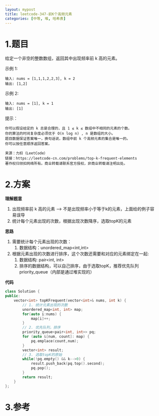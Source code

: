 ```yaml
---
layout: mypost
title: leetcode-347-前K个高频元素
categories: [中等, 堆, 哈希表]
---
```

# 1.题目
给定一个非空的整数数组，返回其中出现频率前 k 高的元素。

示例 1:
```
输入: nums = [1,1,1,2,2,3], k = 2
输出: [1,2]
```
示例 2:
```
输入: nums = [1], k = 1
输出: [1]
```

提示：
```
你可以假设给定的 k 总是合理的，且 1 ≤ k ≤ 数组中不相同的元素的个数。
你的算法的时间复杂度必须优于 O(n log n) , n 是数组的大小。
题目数据保证答案唯一，换句话说，数组中前 k 个高频元素的集合是唯一的。
你可以按任意顺序返回答案。
```
```
来源：力扣（LeetCode）
链接：https://leetcode-cn.com/problems/top-k-frequent-elements
著作权归领扣网络所有。商业转载请联系官方授权，非商业转载请注明出处。
```
# 2.方案
**理解题意**
1. 出现频率前 k 高的元素 --> 不是出现频率小于等于k的元素，上面给的例子容易误导
2. 统计每个元素出现的次数，根据出现次数降序，选取topK的元素

**思路**
1. 需要统计每个元素出现的次数：
    1. 数据结构：unordered_map<int,int>
2. 根据元素出现的次数进行排序，这个次数还需要和对应的元素绑定在一起:
    1. 数据结构: pair<int, int>
    2. 排序的数据结构，可以自己排序，由于选取topK，推荐优先队列priority_queue（内部是通过堆实现的）

**代码**

```cpp
class Solution {
public:
    vector<int> topKFrequent(vector<int>& nums, int k) {
        // 1. 统计元素出现的次数
        unordered_map<int, int> map;
        for(auto i:nums) {
            map[i]++;
        }
        // 2. 优先队列，排序
        priority_queue<pair<int, int>> pq;
        for (auto &[num, count]: map) {
            pq.emplace(count,num);
        }
        vector<int> result;
        // 3. 选取topK的原始
        while(!pq.empty() && k-->0) {
            result.push_back(pq.top().second);
            pq.pop();
        }
        return result;
    }
};
```

# 3.参考
